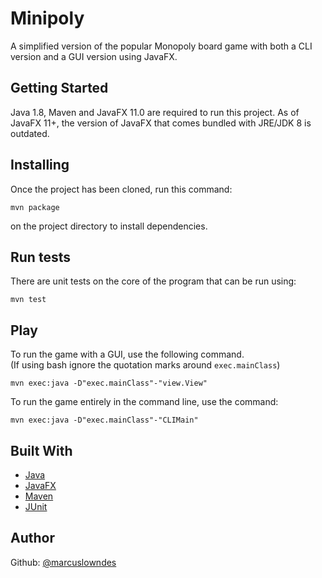 # Minipoly

A simplified version of the popular Monopoly board game with both a CLI version and a GUI version using JavaFX.


## Getting Started

Java 1.8, Maven and JavaFX 11.0 are required to run this project. As of JavaFX 11+, the version of JavaFX that comes bundled with JRE/JDK 8 is outdated.


## Installing

Once the project has been cloned, run this command:

    mvn package

on the project directory to install dependencies.


## Run tests

There are unit tests on the core of the program that can be run using:

    mvn test


## Play

To run the game with a GUI, use the following command.  
(If using bash ignore the quotation marks around `exec.mainClass`)

    mvn exec:java -D"exec.mainClass"-"view.View"

To run the game entirely in the command line, use the command:

    mvn exec:java -D"exec.mainClass"-"CLIMain"


## Built With

- [Java](https://www.java.com)
- [JavaFX](https://openjfx.io/)
- [Maven](https://maven.apache.org)
- [JUnit](http://junit.org)


## Author

Github: [@marcuslowndes](https://github.com/marcuslowndes)

